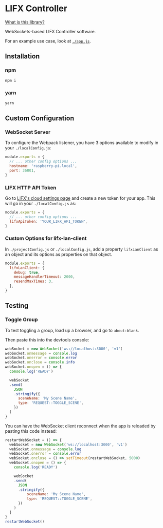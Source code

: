 # LIFX Controller
[What is this library?](https://github.com/Sawtaytoes/Smart-Home-Services/blob/master/README.md)

WebSockets-based LIFX Controller software.

For an example use case, look at [`./app.js`](app.js).

## Installation

### npm
```sh
npm i
```

### yarn
```sh
yarn
```

## Custom Configuration

### WebSocket Server
To configure the Webpack listener, you have 3 options available to modify in your `./localConfig.js`:

```js
module.exports = {
  // ... other config options ...
  hostname: 'raspberry-pi.local',
  port: 36001,
}
```

### LIFX HTTP API Token
Go to [LIFX's cloud settings page](https://cloud.lifx.com/settings) and create a new token for your app. This will go in your `./localConfig.js` as:

```js
module.exports = {
  // ... other config options ...
  lifxApiToken: 'YOUR_LIFX_API_TOKEN',
}
```

### Custom Options for lifx-lan-client
In `./projectConfig.js` or `./localConfig.js`, add a property `lifxLanClient` as an object and its options as properties on that object.

```js
module.exports = {
  lifxLanClient: {
    debug: true,
    messageHandlerTimeout: 2000,
    resendMaxTimes: 3,
  },
}
```

## Testing

### Toggle Group
To test toggling a group, load up a browser, and go to `about:blank`.

Then paste this into the devtools console:
```js
webSocket = new WebSocket('ws://localhost:3000', 'v1')
webSocket.onmessage = console.log
webSocket.onerror = console.error
webSocket.onclose = console.info
webSocket.onopen = () => {
  console.log('READY')

  webSocket
  .send(
    JSON
    .stringify({
      sceneName: 'My Scene Name',
      type: 'REQUEST::TOGGLE_SCENE',
    })
  )
}
```

You can have the WebSocket client reconnect when the app is reloaded by pasting this code instead:
```js
restartWebSocket = () => {
  webSocket = new WebSocket('ws://localhost:3000', 'v1')
  webSocket.onmessage = console.log
  webSocket.onerror = console.error
  webSocket.onclose = () => setTimeout(restartWebSocket, 5000)
  webSocket.onopen = () => {
    console.log('READY')

    webSocket
    .send(
      JSON
      .stringify({
	      sceneName: 'My Scene Name',
	      type: 'REQUEST::TOGGLE_SCENE',
      })
    )
  }
}
restartWebSocket()
```
